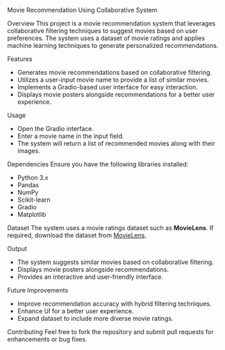 Movie Recommendation Using Collaborative System

Overview
This project is a movie recommendation system that leverages collaborative filtering techniques to suggest movies based on user preferences. The system uses a dataset of movie ratings and applies machine learning techniques to generate personalized recommendations.

Features
- Generates movie recommendations based on collaborative filtering.
- Utilizes a user-input movie name to provide a list of similar movies.
- Implements a Gradio-based user interface for easy interaction.
- Displays movie posters alongside recommendations for a better user experience.

Usage
- Open the Gradio interface.
- Enter a movie name in the input field.
- The system will return a list of recommended movies along with their images.

Dependencies
Ensure you have the following libraries installed:
- Python 3.x
- Pandas
- NumPy
- Scikit-learn
- Gradio
- Matplotlib

Dataset
The system uses a movie ratings dataset such as **MovieLens**. If required, download the dataset from [MovieLens](https://grouplens.org/datasets/movielens/).

Output
- The system suggests similar movies based on collaborative filtering.
- Displays movie posters alongside recommendations.
- Provides an interactive and user-friendly interface.

Future Improvements
- Improve recommendation accuracy with hybrid filtering techniques.
- Enhance UI for a better user experience.
- Expand dataset to include more diverse movie ratings.

 Contributing
Feel free to fork the repository and submit pull requests for enhancements or bug fixes.

